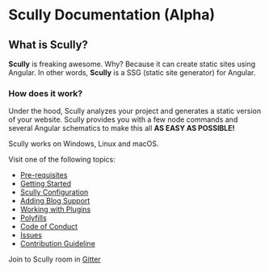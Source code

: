 # Scully Documentation (Alpha)

## What is Scully?

**Scully** is freaking awesome. Why? Because it can create static sites using Angular.
In other words, **Scully** is a SSG (static site generator) for Angular.

### How does it work?

Under the hood, Scully analyzes your project and generates a static version of your website. Scully provides you with
a few node commands and several Angular schematics to make this all **AS EASY AS POSSIBLE!**

Scully works on Windows, Linux and macOS.

Visit one of the following topics:

- [Pre-requisites](pre-requisites.md)
- [Getting Started](getting-started.md)
- [Scully Configuration](scully-configuration.md)
- [Adding Blog Support](blog.md)
- [Working with Plugins](plugins.md)
- [Polyfills](polyfills.md)
- [Code of Conduct](CODE_OF_CONDUCT.md)
- [Issues](issues.md)
- [Contribution Guideline](../CONTRIBUTING.md)

Join to Scully room in [Gitter](https://gitter.im/scullyio/community)

